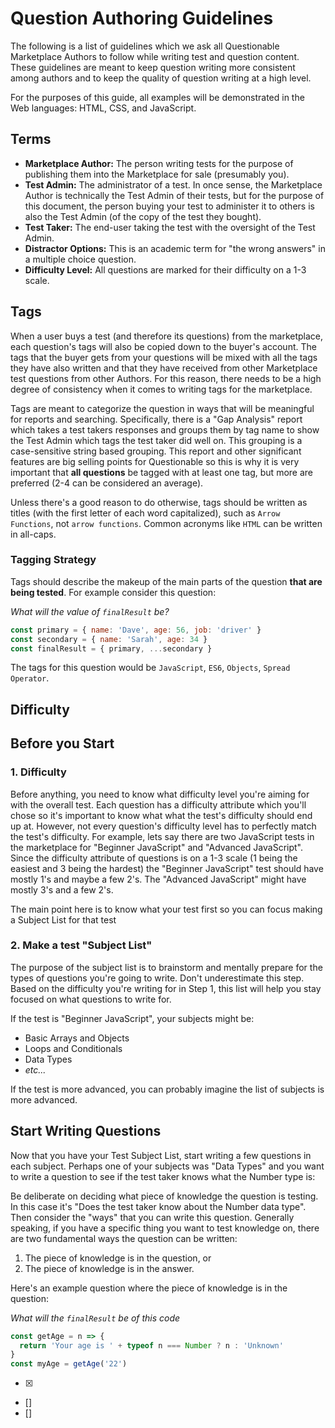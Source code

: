 # Question Authoring Guidelines

The following is a list of guidelines which we ask all Questionable Marketplace Authors to follow while writing test and question content. These guidelines are meant to keep question writing more consistent among authors and to keep the quality of question writing at a high level.

For the purposes of this guide, all examples will be demonstrated in the Web languages: HTML, CSS, and JavaScript.

## Terms

- **Marketplace Author:** The person writing tests for the purpose of publishing them into the Marketplace for sale (presumably you).
- **Test Admin:** The administrator of a test. In once sense, the Marketplace Author is technically the Test Admin of their tests, but for the purpose of this document, the person buying your test to administer it to others is also the Test Admin (of the copy of the test they bought).
- **Test Taker:** The end-user taking the test with the oversight of the Test Admin.
- **Distractor Options:** This is an academic term for "the wrong answers" in a multiple choice question.
- **Difficulty Level:** All questions are marked for their difficulty on a 1-3 scale.

## Tags

When a user buys a test (and therefore its questions) from the marketplace, each question's tags will also be copied down to the buyer's account. The tags that the buyer gets from your questions will be mixed with all the tags they have also written and that they have received from other Marketplace test questions from other Authors. For this reason, there needs to be a high degree of consistency when it comes to writing tags for the marketplace.

Tags are meant to categorize the question in ways that will be meaningful for reports and searching. Specifically, there is a "Gap Analysis" report which takes a test takers responses and groups them by tag name to show the Test Admin which tags the test taker did well on. This grouping is a case-sensitive string based grouping. This report and other significant features are big selling points for Questionable so this is why it is very important that **all questions** be tagged with at least one tag, but more are preferred (2-4 can be considered an average).

Unless there's a good reason to do otherwise, tags should be written as titles (with the first letter of each word capitalized), such as `Arrow Functions`, not `arrow functions`. Common acronyms like `HTML` can be written in all-caps.

### Tagging Strategy

Tags should describe the makeup of the main parts of the question **that are being tested**. For example consider this question:

_What will the value of `finalResult` be?_

```js
const primary = { name: 'Dave', age: 56, job: 'driver' }
const secondary = { name: 'Sarah', age: 34 }
const finalResult = { primary, ...secondary }
```

The tags for this question would be `JavaScript`, `ES6`, `Objects`, `Spread Operator`.



## Difficulty




## Before you Start

### 1. Difficulty

Before anything, you need to know what difficulty level you're aiming for with the overall test. Each question has a difficulty attribute which you'll chose so it's important to know what what the test's difficulty should end up at. However, not every question's difficulty level has to perfectly match the test's difficulty. For example, lets say there are two JavaScript tests in the marketplace for "Beginner JavaScript" and "Advanced JavaScript". Since the difficulty attribute of questions is on a 1-3 scale (1 being the easiest and 3 being the hardest) the "Beginner JavaScript" test should have mostly 1's and maybe a few 2's. The "Advanced JavaScript" might have mostly 3's and a few 2's.

The main point here is to know what your test first so you can focus making a Subject List for that test

### 2. Make a test "Subject List"

The purpose of the subject list is to brainstorm and mentally prepare for the types of questions you're going to write. Don't underestimate this step. Based on the difficulty you're writing for in Step 1, this list will help you stay focused on what questions to write for.

If the test is "Beginner JavaScript", your subjects might be:
- Basic Arrays and Objects
- Loops and Conditionals
- Data Types
- _etc..._

If the test is more advanced, you can probably imagine the list of subjects is more advanced.


## Start Writing Questions

Now that you have your Test Subject List, start writing a few questions in each subject. Perhaps one of your subjects was "Data Types" and you want to write a question to see if the test taker knows what the Number type is:

Be deliberate on deciding what piece of knowledge the question is testing. In this case it's "Does the test taker know about the Number data type". Then consider the "ways" that you can write this question. Generally speaking, if you have a specific thing you want to test knowledge on, there are two fundamental ways the question can be written:

1. The piece of knowledge is in the question, or
2. The piece of knowledge is in the answer.

Here's an example question where the piece of knowledge is in the question:

_What will the `finalResult` be of this code_
```js
const getAge = n => {
  return 'Your age is ' + typeof n === Number ? n : 'Unknown'
}
const myAge = getAge('22')
```
- [x]
- []
- []
